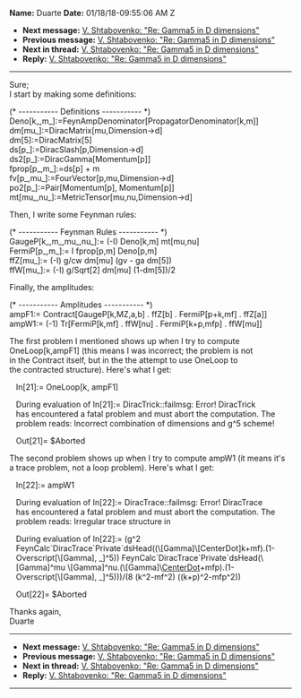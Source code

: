 **Name:** Duarte
**Date:** 01/18/18-09:55:06 AM Z

  - **Next message:** [V. Shtabovenko: "Re: Gamma5 in D
    dimensions"](1374.html)
  - **Previous message:** [V. Shtabovenko: "Re: Gamma5 in D
    dimensions"](1372.html)
  - **Next in thread:** [V. Shtabovenko: "Re: Gamma5 in D
    dimensions"](1374.html)
  - **Reply:** [V. Shtabovenko: "Re: Gamma5 in D dimensions"](1374.html)

-----

Sure;  
I start by making some definitions:  

(\* ----------- Definitions ----------- \*)  
Deno[k\_,m\_]:=FeynAmpDenominator[PropagatorDenominator[k,m]]  
dm[mu\_]:=DiracMatrix[mu,Dimension-\>d]  
dm[5]:=DiracMatrix[5]  
ds[p\_]:=DiracSlash[p,Dimension-\>d]  
ds2[p\_]:=DiracGamma[Momentum[p]]  
fprop[p\_,m\_]:=ds[p] + m  
fv[p\_,mu\_]:=FourVector[p,mu,Dimension-\>d]  
po2[p\_]:=Pair[Momentum[p],
Momentum[p]]  
mt[mu\_,nu\_]:=MetricTensor[mu,nu,Dimension-\>d]  

Then, I write some Feynman rules:  

(\* ----------- Feynman Rules ----------- \*)  
GaugeP[k\_,m\_,mu\_,nu\_]:= (-I) Deno[k,m]
mt[mu,nu]  
FermiP[p\_,m\_]:= I fprop[p,m] Deno[p,m]  
ffZ[mu\_]:= (-I) g/cw dm[mu] (gv - ga dm[5])  
ffW[mu\_]:= (-I) g/Sqrt[2] dm[mu]
(1-dm[5])/2  

Finally, the amplitudes:  

(\* ----------- Amplitudes ----------- \*)  
ampF1:= Contract[GaugeP[k,MZ,a,b] . ffZ[b] .
FermiP[p+k,mf] . ffZ[a]]  
ampW1:= (-1) Tr[FermiP[k,mf] . ffW[nu] .
FermiP[k+p,mfp] . ffW[mu]]  

The first problem I mentioned shows up when I try to compute  
OneLoop[k,ampF1] (this means I was incorrect; the problem is
not  
in the Contract itself, but in the the attempt to use OneLoop to  
the contracted structure). Here's what I get:  

   In[21]:= OneLoop[k, ampF1]  

   During evaluation of In[21]:= DiracTrick::failmsg: Error\!
DiracTrick  
   has encountered a fatal problem and must abort the computation. The  
   problem reads: Incorrect combination of dimensions and g^5 scheme\!  

   Out[21]= $Aborted  

The second problem shows up when I try to compute ampW1 (it means it's  
a trace problem, not a loop problem). Here's what I get:  

   In[22]:= ampW1  

   During evaluation of In[22]:= DiracTrace::failmsg: Error\!
DiracTrace  
   has encountered a fatal problem and must abort the computation. The  
   problem reads: Irregular trace structure in  

   During evaluation of In[22]:= (g^2  
   FeynCalc\`DiracTrace\`Private\`dsHead((\\[Gamma]\\[CenterDot]k+mf).(1-  
   Overscript[\\[Gamma], \_]^5))
FeynCalc\`DiracTrace\`Private\`dsHead(\\  
   [Gamma]^mu
\\[Gamma]^nu.(\\[Gamma]\\[CenterDot](k+p)+mfp).(1-  
   Overscript[\\[Gamma], \_]^5)))/(8 (k^2-mf^2)
((k+p)^2-mfp^2))  

   Out[22]= $Aborted  

Thanks again,  
Duarte  

-----

  - **Next message:** [V. Shtabovenko: "Re: Gamma5 in D
    dimensions"](1374.html)
  - **Previous message:** [V. Shtabovenko: "Re: Gamma5 in D
    dimensions"](1372.html)
  - **Next in thread:** [V. Shtabovenko: "Re: Gamma5 in D
    dimensions"](1374.html)
  - **Reply:** [V. Shtabovenko: "Re: Gamma5 in D dimensions"](1374.html)

-----

